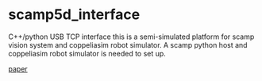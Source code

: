 # scamp5d_interface
 C++/python USB TCP interface
this is a semi-simulated platform for scamp vision system and coppeliasim robot simulator.
A scamp python host and coppeliasim robot simulator is needed to set up.  

[paper](https://arxiv.org/abs/2105.10479)

